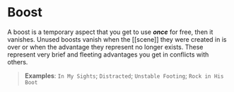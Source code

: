 # Boost

A boost is a temporary aspect that you get to use ___once___ for free, then it vanishes. Unused boosts vanish when the [[scene]] they were created in is over or when the advantage they represent no longer exists. These represent very brief and fleeting advantages you get in conflicts with others.

> **Examples**: `In My Sights`; `Distracted`; `Unstable Footing`; `Rock in His Boot`